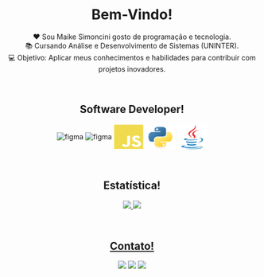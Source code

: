 <h1 align="center">Bem-Vindo! </h1>

<p align="center">
❤️
  Sou Maike Simoncini gosto de programação e tecnologia.<br>
📚
  Cursando Análise e Desenvolvimento de Sistemas (UNINTER).<br>
💻
  Objetivo: Aplicar meus conhecimentos e habilidades para contribuir com projetos inovadores.
</p><br>
  
  <h2 align="center"> Software Developer!</h2>
<div style="exibição: inline_block">
  <p align="center">
  <img align="center" alt="figma" height="50" width="60" src="https://cdn.jsdelivr.net/gh/devicons/devicon/icons/css3/css3-original.svg" >
  <img align="center" alt="figma" height="50" width="60" src="https://cdn.jsdelivr.net/gh/devicons/devicon/icons/html5/html5-original.svg" >         
  <img align="center" alt="figma" height="50" width="60" src="https://raw.githubusercontent.com/devicons/devicon/master/icons/javascript/javascript-plain.svg">
  <img align="center" alt="figma" height="50" width="60" src="https://raw.githubusercontent.com/devicons/devicon/master/icons/python/python-original.svg">
  <img align="center" alt="figma" height="50" width="60" src="https://raw.githubusercontent.com/devicons/devicon/master/icons/java/java-original.svg">
  </p>
</Div><br>

  <h2 align="center">Estatística!</h2>
<div>
  <p align="center">
  <a href="[https://github.com/Maike-Simoncini](https://github.com/Maike-Simoncini)"> 
  <img height="170em" src="https://github-readme-stats.vercel.app/api?username=Maike-Simoncini&show_icons=true&theme=tokyonight&include_all_commits=true&count_private=true"/>
  <img height="170em" src="https://github-readme-stats.vercel.app/api/top-langs/?username=Maike-Simoncini&layout=compact&langs_count=16&theme=tokyonight"/>
  </p>
</div><br>

  <h2 align="center"> Contato!</h2>
<Div>
  <p align="center">
  <a href="https://wa.me/35999860709" target="_blank"><img src="https://img.shields.io/badge/WhatsApp-25D366?style=for-the-badge&logo=whatsapp&logoColor=white"></a >
  <a href=mailto:maikesimoncinims@gmail.com target="_blank"><img src="https://img.shields.io/badge/Gmail-D14836?style=for-the-badge&logo=gmail&logoColor=white"></a >
  <a href="https://www.linkedin.com/in/maike-simoncini-da-silva-9769b2287" target="_blank">
    <img src="https://img.shields.io/badge/-LinkedIn-%230077B5?style=for-the-badge&logo=linkedin&logoColor=white" target="_blank"></ um>
  </p>
</Div>
